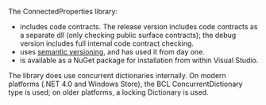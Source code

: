 The ConnectedProperties library:
* includes code contracts. The release version includes code contracts as a separate dll (only checking public surface contracts); the debug version includes full internal code contract checking.
* uses [semantic versioning](http://semver.org/), and has used it from day one.
* is available as a NuGet package for installation from within Visual Studio.

The library does use concurrent dictionaries internally. On modern platforms (.NET 4.0 and Windows Store), the BCL ConcurrentDictionary type is used; on older platforms, a locking Dictionary is used.